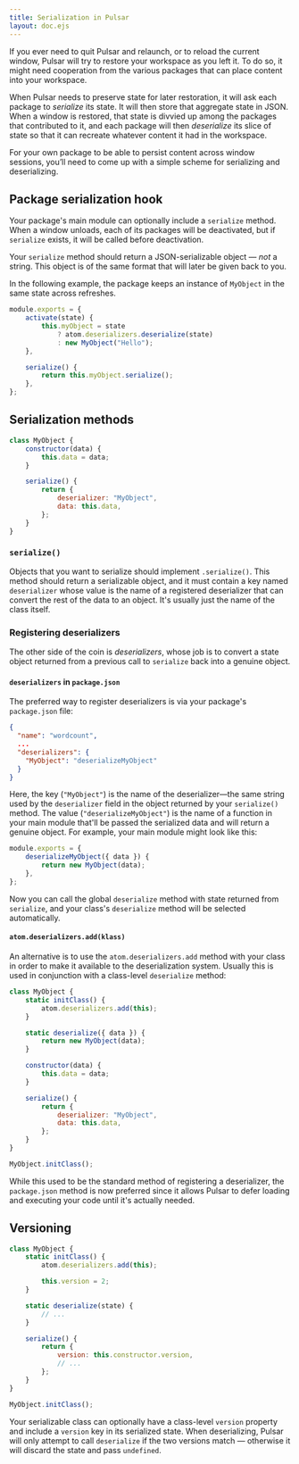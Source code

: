 ```yaml
---
title: Serialization in Pulsar
layout: doc.ejs
---
```


If you ever need to quit Pulsar and relaunch, or to reload the current window, Pulsar will try to restore your workspace as you left it. To do so, it might need cooperation from the various packages that can place content into your workspace.

When Pulsar needs to preserve state for later restoration, it will ask each package to _serialize_ its state. It will then store that aggregate state in JSON. When a window is restored, that state is divvied up among the packages that contributed to it, and each package will then _deserialize_ its slice of state so that it can recreate whatever content it had in the workspace.

For your own package to be able to persist content across window sessions, you’ll need to come up with a simple scheme for serializing and deserializing.

## Package serialization hook

Your package's main module can optionally include a `serialize` method. When a window unloads, each of its packages will be deactivated, but if `serialize` exists, it will be called before deactivation.

Your `serialize` method should return a JSON-serializable object — _not_ a string. This object is of the same format that will later be given back to you.

In the following example, the package keeps an instance of `MyObject` in the same state across refreshes.

```js
module.exports = {
	activate(state) {
		this.myObject = state
			? atom.deserializers.deserialize(state)
			: new MyObject("Hello");
	},

	serialize() {
		return this.myObject.serialize();
	},
};
```

## Serialization methods

```js
class MyObject {
	constructor(data) {
		this.data = data;
	}

	serialize() {
		return {
			deserializer: "MyObject",
			data: this.data,
		};
	}
}
```

### `serialize()`

Objects that you want to serialize should implement `.serialize()`. This method
should return a serializable object, and it must contain a key named
`deserializer` whose value is the name of a registered deserializer that can
convert the rest of the data to an object. It's usually just the name of the
class itself.

### Registering deserializers

The other side of the coin is _deserializers_, whose job is to convert a state
object returned from a previous call to `serialize` back into a genuine object.

#### `deserializers` in `package.json`

The preferred way to register deserializers is via your package's `package.json`
file:

```json
{
  "name": "wordcount",
  ...
  "deserializers": {
    "MyObject": "deserializeMyObject"
  }
}
```

Here, the key (`"MyObject"`) is the name of the deserializer—the same string
used by the `deserializer` field in the object returned by your `serialize()`
method. The value (`"deserializeMyObject"`) is the name of a function in your
main module that'll be passed the serialized data and will return a genuine
object. For example, your main module might look like this:

```js
module.exports = {
	deserializeMyObject({ data }) {
		return new MyObject(data);
	},
};
```

Now you can call the global `deserialize` method with state returned from
`serialize`, and your class's `deserialize` method will be selected
automatically.

#### `atom.deserializers.add(klass)`

An alternative is to use the `atom.deserializers.add` method with your class in
order to make it available to the deserialization system. Usually this is used
in conjunction with a class-level `deserialize` method:

```js
class MyObject {
	static initClass() {
		atom.deserializers.add(this);
	}

	static deserialize({ data }) {
		return new MyObject(data);
	}

	constructor(data) {
		this.data = data;
	}

	serialize() {
		return {
			deserializer: "MyObject",
			data: this.data,
		};
	}
}

MyObject.initClass();
```

While this used to be the standard method of registering a deserializer, the
`package.json` method is now preferred since it allows Pulsar to defer loading and
executing your code until it's actually needed.

## Versioning

```js
class MyObject {
	static initClass() {
		atom.deserializers.add(this);

		this.version = 2;
	}

	static deserialize(state) {
		// ...
	}

	serialize() {
		return {
			version: this.constructor.version,
			// ...
		};
	}
}

MyObject.initClass();
```

Your serializable class can optionally have a class-level `version` property
and include a `version` key in its serialized state. When deserializing, Pulsar
will only attempt to call `deserialize` if the two versions match — otherwise
it will discard the state and pass `undefined`.

<!--TODO: Evaluate if the following is still true for us: We plan on implementing a migration system in the future, but this at least protects you from improperly deserializing old state. -->

